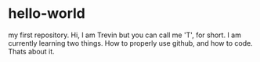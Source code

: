 # hello-world
my first repository. 
Hi, I am Trevin but you can call me 'T', for short. 
I am currently learning two things. How to properly use github,
and how to code.
Thats about it. 
